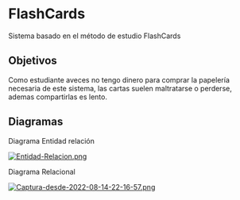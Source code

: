 # FlashCards

Sistema basado en el método de estudio FlashCards

## Objetivos
Como estudiante aveces no tengo dinero para comprar la papelería necesaria de este sistema, las cartas suelen maltratarse o perderse, ademas compartirlas es lento. 

## Diagramas
Diagrama Entidad relación

[![Entidad-Relacion.png](https://i.postimg.cc/NF3yC5Z9/Entidad-Relacion.png)](https://postimg.cc/QKqxHx8h)

Diagrama Relacional 

[![Captura-desde-2022-08-14-22-16-57.png](https://i.postimg.cc/SQfKzQSx/Captura-desde-2022-08-14-22-16-57.png)](https://postimg.cc/w33zCpRC)
